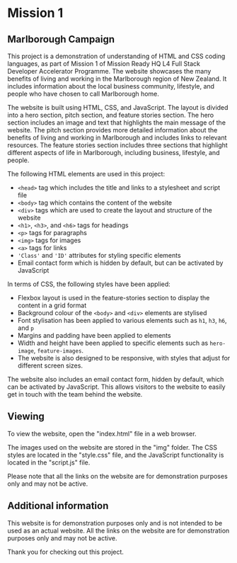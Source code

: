 # Mission 1 

## Marlborough Campaign
This project is a demonstration of understanding of HTML and CSS coding languages, as part of Mission 1 of Mission Ready HQ L4 Full Stack Developer Accelerator Programme. The website showcases the many benefits of living and working in the Marlborough region of New Zealand. It includes information about the local business community, lifestyle, and people who have chosen to call Marlborough home.

The website is built using HTML, CSS, and JavaScript. The layout is divided into a hero section, pitch section, and feature stories section. The hero section includes an image and text that highlights the main message of the website. The pitch section provides more detailed information about the benefits of living and working in Marlborough and includes links to relevant resources. The feature stories section includes three sections that highlight different aspects of life in Marlborough, including business, lifestyle, and people.

The following HTML elements are used in this project:
- `<head>` tag which includes the title and links to a stylesheet and script file
- `<body>` tag which contains the content of the website
- `<div>` tags which are used to create the layout and structure of the website
- `<h1>`, `<h3>`, and `<h6>` tags for headings
- `<p>` tags for paragraphs
- `<img>` tags for images
- `<a>` tags for links
- `'Class'` and `'ID'` attributes for styling specific elements
- Email contact form which is hidden by default, but can be activated by JavaScript

In terms of CSS, the following styles have been applied:
- Flexbox layout is used in the feature-stories section to display the content in a grid format
- Background colour of the `<body>` and `<div>` elements are stylised
- Font stylisation has been applied to various elements such as `h1`, `h3`, `h6`, and `p`
- Margins and padding have been applied to elements
- Width and height have been applied to specific elements such as `hero-image`, `feature-images`.
- The website is also designed to be responsive, with styles that adjust for different screen sizes.

The website also includes an email contact form, hidden by default, which can be activated by JavaScript. This allows visitors to the website to easily get in touch with the team behind the website.

## Viewing
To view the website, open the "index.html" file in a web browser.

The images used on the website are stored in the "img" folder. The CSS styles are located in the "style.css" file, and the JavaScript functionality is located in the "script.js" file.

Please note that all the links on the website are for demonstration purposes only and may not be active.

## Additional information
This website is for demonstration purposes only and is not intended to be used as an actual website. All the links on the website are for demonstration purposes only and may not be active.

Thank you for checking out this project.
